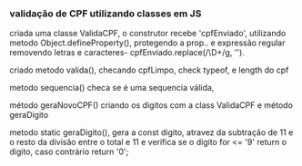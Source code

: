 ### validação de CPF utilizando classes em JS

criada uma classe ValidaCPF, o construtor recebe 'cpfEnviado', utilizando metodo Object.defineProperty(), protegendo a prop..  e expressão regular removendo letras e caracteres- cpfEnviado.replace(/\D+/g, '').

criado metodo valida(), checando cpfLimpo, check typeof, e length do cpf 

metodo sequencia() checa se é uma sequencia válida, 

método geraNovoCPF() criando os digitos com a class ValidaCPF e método geraDigito

metodo static geraDigito(), gera a const digito, atravez da subtração de 11 e o resto da divisão entre o total e 11 e 
verifica se o digito for <= '9' return o digito, caso contrário return '0'; 




